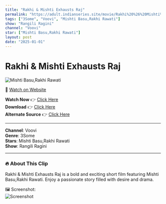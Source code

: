 ```yaml
---
title: "Rakhi & Mishti Exhausts Raj"
permalink: "https://adult.indianseries.site/movie/Rakhi%20%26%20Mishti%20Exhausts%20Raj"
tags: ["3Some", "Voovi", "Mishti Basu,Rakhi Rawati"]
show: "Rangili Ragini"
channel: "Voovi"
star: ["Mishti Basu,Rakhi Rawati"]
layout: post
date: "2025-01-01"
---
```


# Rakhi & Mishti Exhausts Raj

![Mishti Basu,Rakhi Rawati](https://shorts.desisins.com/wp-content/uploads/2024/10/Rakhi-n-Mishti-Doing-Raj-Rangeen-Voovi-DesiSins.com_.jpg)

🔗 [Watch on Website](https://adult.indianseries.site/movie/Rakhi%20%26%20Mishti%20Exhausts%20Raj)

**Watch Now** 👉 [Click Here](https://adult.indianseries.site/movie/Rakhi%20%26%20Mishti%20Exhausts%20Raj)  
**Download** 👉 [Click Here](https://adult.indianseries.site/movie/Rakhi%20%26%20Mishti%20Exhausts%20Raj)  
**Alternate Source** 👉 [Click Here](https://adult.indianseries.site/movie/Rakhi%20%26%20Mishti%20Exhausts%20Raj)

---

**Channel**: Voovi  
**Genre**: 3Some  
**Stars**: Mishti Basu,Rakhi Rawati  
**Show**: Rangili Ragini

---

### 🔥 About This Clip

Rakhi & Mishti Exhausts Raj is a bold and exciting short film featuring Mishti Basu,Rakhi Rawati. Enjoy a passionate story filled with desire and drama.
 
🖼️ Screenshot:  
![Screenshot](https://shorts.desisins.com/wp-content/uploads/2024/10/Rakhi-n-Mishti-Doing-Raj-Rangeen-Voovi-DesiSins.com_.jpg)
